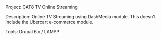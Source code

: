 Project: CAT8 TV Online Streaming

Description: Online TV Streaming using DashMedia module. This doesn't include the Ubercart e-commerce module.

Tools: Drupal 6.x / LAMPP

